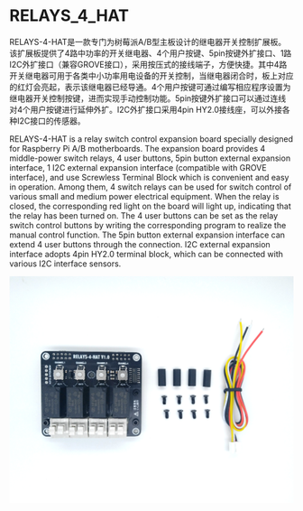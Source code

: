# RELAYS_4_HAT
RELAYS-4-HAT是一款专门为树莓派A/B型主板设计的继电器开关控制扩展板。该扩展板提供了4路中功率的开关继电器、4个用户按键、5pin按键外扩接口、1路I2C外扩接口（兼容GROVE接口），采用按压式的接线端子，方便快捷。其中4路开关继电器可用于各类中小功率用电设备的开关控制，当继电器闭合时，板上对应的红灯会亮起，表示该继电器已经导通。4个用户按键可通过编写相应程序设置为继电器开关控制按键，进而实现手动控制功能。5pin按键外扩接口可以通过连线对4个用户按键进行延伸外扩。I2C外扩接口采用4pin HY2.0接线座，可以外接各种I2C接口的传感器。



RELAYS-4-HAT is a relay switch control expansion board specially designed for Raspberry Pi A/B motherboards. The expansion board provides 4 middle-power switch relays, 4 user buttons, 5pin button external expansion interface, 1 I2C external expansion interface (compatible with GROVE interface), and use Screwless Terminal Block which is convenient and easy in operation. Among them, 4 switch relays can be used for switch control of various small and medium power electrical equipment. When the relay is closed, the corresponding red light on the board will light up, indicating that the relay has been turned on. The 4 user buttons can be set as the relay switch control buttons by writing the corresponding program to realize the manual control function. The 5pin button external expansion interface can extend 4 user buttons through the connection. I2C external expansion interface adopts 4pin HY2.0 terminal block, which can be connected with various I2C interface sensors.


![image](https://github.com/linshuqin329/RELAYS_4_HAT/blob/master/RELAYS-4-HAT-1.jpg)
